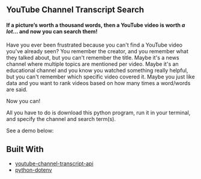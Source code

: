 ## YouTube Channel Transcript Search

#### If a picture’s worth a thousand words, then a YouTube video is worth *a lot*... and now you can search them!

Have you ever been frustrated because you can't find a YouTube video you've already seen? You remember the creator, and you remember what they talked about, but you can't remember the title. Maybe it's a news channel where multiple topics are mentioned per video. Maybe it's an educational channel and you know you watched something really helpful, but you can't remember which specific video covered it. Maybe you just like data and you want to rank videos based on how many times a word/words are said.

Now you can!

All you have to do is download this python program, run it in your terminal, and specify the channel and search term(s). 

See a demo below:




## Built With
- [youtube-channel-transcript-api](https://pypi.org/project/youtube-transcript-api/)
- [python-dotenv](https://pypi.org/project/python-dotenv/)
